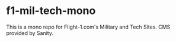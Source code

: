 # f1-mil-tech-mono
This is a mono repo for Flight-1.com's Military and Tech Sites. CMS provided by Sanity. 